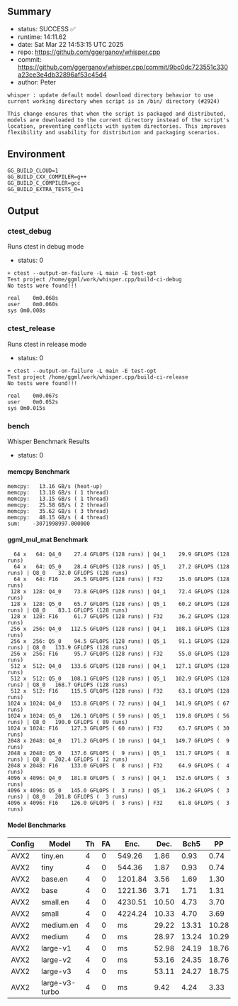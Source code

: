 ## Summary

- status:  SUCCESS ✅
- runtime: 14:11.62
- date:    Sat Mar 22 14:53:15 UTC 2025
- repo:    https://github.com/ggerganov/whisper.cpp
- commit:  https://github.com/ggerganov/whisper.cpp/commit/9bc0dc723551c330a23ce3e4db32896af53c45d4
- author:  Peter
```
whisper : update default model download directory behavior to use current working directory when script is in /bin/ directory (#2924)

This change ensures that when the script is packaged and distributed, models are downloaded to the current directory instead of the script's location, preventing conflicts with system directories. This improves flexibility and usability for distribution and packaging scenarios.
```

## Environment

```
GG_BUILD_CLOUD=1
GG_BUILD_CXX_COMPILER=g++
GG_BUILD_C_COMPILER=gcc
GG_BUILD_EXTRA_TESTS_0=1
```

## Output

### ctest_debug

Runs ctest in debug mode
- status: 0
```
+ ctest --output-on-failure -L main -E test-opt
Test project /home/ggml/work/whisper.cpp/build-ci-debug
No tests were found!!!

real	0m0.068s
user	0m0.060s
sys	0m0.008s
```
### ctest_release

Runs ctest in release mode
- status: 0
```
+ ctest --output-on-failure -L main -E test-opt
Test project /home/ggml/work/whisper.cpp/build-ci-release
No tests were found!!!

real	0m0.067s
user	0m0.052s
sys	0m0.015s
```
### bench

Whisper Benchmark Results
- status: 0
#### memcpy Benchmark

```
memcpy:   13.16 GB/s (heat-up)
memcpy:   13.18 GB/s ( 1 thread)
memcpy:   13.15 GB/s ( 1 thread)
memcpy:   25.58 GB/s ( 2 thread)
memcpy:   35.62 GB/s ( 3 thread)
memcpy:   48.15 GB/s ( 4 thread)
sum:    -3071998997.000000
```

#### ggml_mul_mat Benchmark

```
  64 x   64: Q4_0    27.4 GFLOPS (128 runs) | Q4_1    29.9 GFLOPS (128 runs)
  64 x   64: Q5_0    28.4 GFLOPS (128 runs) | Q5_1    27.2 GFLOPS (128 runs) | Q8_0    32.0 GFLOPS (128 runs)
  64 x   64: F16     26.5 GFLOPS (128 runs) | F32     15.0 GFLOPS (128 runs)
 128 x  128: Q4_0    73.8 GFLOPS (128 runs) | Q4_1    72.4 GFLOPS (128 runs)
 128 x  128: Q5_0    65.7 GFLOPS (128 runs) | Q5_1    60.2 GFLOPS (128 runs) | Q8_0    83.1 GFLOPS (128 runs)
 128 x  128: F16     61.7 GFLOPS (128 runs) | F32     36.2 GFLOPS (128 runs)
 256 x  256: Q4_0   112.5 GFLOPS (128 runs) | Q4_1   108.1 GFLOPS (128 runs)
 256 x  256: Q5_0    94.5 GFLOPS (128 runs) | Q5_1    91.1 GFLOPS (128 runs) | Q8_0   133.9 GFLOPS (128 runs)
 256 x  256: F16     95.7 GFLOPS (128 runs) | F32     55.0 GFLOPS (128 runs)
 512 x  512: Q4_0   133.6 GFLOPS (128 runs) | Q4_1   127.1 GFLOPS (128 runs)
 512 x  512: Q5_0   108.1 GFLOPS (128 runs) | Q5_1   102.9 GFLOPS (128 runs) | Q8_0   168.7 GFLOPS (128 runs)
 512 x  512: F16    115.5 GFLOPS (128 runs) | F32     63.1 GFLOPS (128 runs)
1024 x 1024: Q4_0   153.8 GFLOPS ( 72 runs) | Q4_1   141.9 GFLOPS ( 67 runs)
1024 x 1024: Q5_0   126.1 GFLOPS ( 59 runs) | Q5_1   119.8 GFLOPS ( 56 runs) | Q8_0   190.0 GFLOPS ( 89 runs)
1024 x 1024: F16    127.3 GFLOPS ( 60 runs) | F32     63.7 GFLOPS ( 30 runs)
2048 x 2048: Q4_0   171.2 GFLOPS ( 10 runs) | Q4_1   149.7 GFLOPS (  9 runs)
2048 x 2048: Q5_0   137.6 GFLOPS (  9 runs) | Q5_1   131.7 GFLOPS (  8 runs) | Q8_0   202.4 GFLOPS ( 12 runs)
2048 x 2048: F16    133.0 GFLOPS (  8 runs) | F32     64.9 GFLOPS (  4 runs)
4096 x 4096: Q4_0   181.8 GFLOPS (  3 runs) | Q4_1   152.6 GFLOPS (  3 runs)
4096 x 4096: Q5_0   145.0 GFLOPS (  3 runs) | Q5_1   136.2 GFLOPS (  3 runs) | Q8_0   201.8 GFLOPS (  3 runs)
4096 x 4096: F16    126.0 GFLOPS (  3 runs) | F32     61.8 GFLOPS (  3 runs)
```

#### Model Benchmarks

|           Config |         Model |  Th |  FA |    Enc. |    Dec. |    Bch5 |      PP |  Commit |
|              --- |           --- | --- | --- |     --- |     --- |     --- |     --- |     --- |
|             AVX2 |       tiny.en |   4 |   0 |  549.26 |    1.86 |    0.93 |    0.74 | 9bc0dc7 |
|             AVX2 |          tiny |   4 |   0 |  544.36 |    1.87 |    0.93 |    0.74 | 9bc0dc7 |
|             AVX2 |       base.en |   4 |   0 | 1201.84 |    3.56 |    1.69 |    1.30 | 9bc0dc7 |
|             AVX2 |          base |   4 |   0 | 1221.36 |    3.71 |    1.71 |    1.31 | 9bc0dc7 |
|             AVX2 |      small.en |   4 |   0 | 4230.51 |   10.50 |    4.73 |    3.70 | 9bc0dc7 |
|             AVX2 |         small |   4 |   0 | 4224.24 |   10.33 |    4.70 |    3.69 | 9bc0dc7 |
|             AVX2 |     medium.en |   4 |   0 |      ms |   29.22 |   13.31 |   10.28 | 9bc0dc7 |
|             AVX2 |        medium |   4 |   0 |      ms |   28.97 |   13.24 |   10.29 | 9bc0dc7 |
|             AVX2 |      large-v1 |   4 |   0 |      ms |   52.98 |   24.19 |   18.76 | 9bc0dc7 |
|             AVX2 |      large-v2 |   4 |   0 |      ms |   53.16 |   24.35 |   18.76 | 9bc0dc7 |
|             AVX2 |      large-v3 |   4 |   0 |      ms |   53.11 |   24.27 |   18.75 | 9bc0dc7 |
|             AVX2 | large-v3-turbo |   4 |   0 |      ms |    9.42 |    4.24 |    3.33 | 9bc0dc7 |


